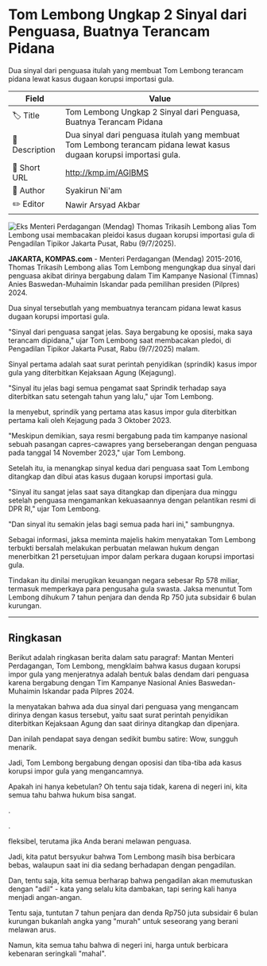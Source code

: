 # Tom Lembong Ungkap 2 Sinyal dari Penguasa, Buatnya Terancam Pidana

Dua sinyal dari penguasa itulah yang membuat Tom Lembong terancam pidana lewat kasus dugaan korupsi importasi gula.

| Field         | Value                                                       |
|---------------|-------------------------------------------------------------|
| 🏷️ Title       | Tom Lembong Ungkap 2 Sinyal dari Penguasa, Buatnya Terancam Pidana |
| 📝 Description | Dua sinyal dari penguasa itulah yang membuat Tom Lembong terancam pidana lewat kasus dugaan korupsi importasi gula. |
| 🔗 Short URL   | http://kmp.im/AGIBMS |
| 👤 Author      | Syakirun Ni'am |
| ✏️ Editor      | Nawir Arsyad Akbar |

![Eks Menteri Perdagangan (Mendag) Thomas Trikasih Lembong alias Tom Lembong usai membacakan pleidoi kasus dugaan korupsi importasi gula di Pengadilan Tipikor Jakarta Pusat, Rabu (9/7/2025).](https://asset.kompas.com/crops/EX1mItZpPXs4xj75LWZuPoMholw=/0x0:0x0/750x500/data/photo/2025/07/09/686e816c29394.jpg)

**JAKARTA, KOMPAS.com** - Menteri Perdagangan (Mendag) 2015-2016, Thomas Trikasih Lembong alias Tom Lembong mengungkap dua sinyal dari penguasa akibat dirinya bergabung dalam Tim Kampanye Nasional (Timnas) Anies Baswedan-Muhaimin Iskandar pada pemilihan presiden (Pilpres) 2024.

Dua sinyal tersebutlah yang membuatnya terancam pidana lewat kasus dugaan korupsi importasi gula.

\"Sinyal dari penguasa sangat jelas. Saya bergabung ke oposisi, maka saya terancam dipidana,\" ujar Tom Lembong saat membacakan pledoi, di Pengadilan Tipikor Jakarta Pusat, Rabu (9/7/2025) malam.

Sinyal pertama adalah saat surat perintah penyidikan (sprindik) kasus impor gula yang diterbitkan Kejaksaan Agung (Kejagung).

\"Sinyal itu jelas bagi semua pengamat saat Sprindik terhadap saya diterbitkan satu setengah tahun yang lalu,\" ujar Tom Lembong.

Ia menyebut, sprindik yang pertama atas kasus impor gula diterbitkan pertama kali oleh Kejagung pada 3 Oktober 2023.

\"Meskipun demikian, saya resmi bergabung pada tim kampanye nasional sebuah pasangan capres-cawapres yang berseberangan dengan penguasa pada tanggal 14 November 2023,\" ujar Tom Lembong.

Setelah itu, ia menangkap sinyal kedua dari penguasa saat Tom Lembong ditangkap dan dibui atas kasus dugaan korupsi importasi gula.

\"Sinyal itu sangat jelas saat saya ditangkap dan dipenjara dua minggu setelah penguasa mengamankan kekuasaannya dengan pelantikan resmi di DPR RI,\" ujar Tom Lembong.

\"Dan sinyal itu semakin jelas bagi semua pada hari ini,\" sambungnya.

Sebagai informasi, jaksa meminta majelis hakim menyatakan Tom Lembong terbukti bersalah melakukan perbuatan melawan hukum dengan menerbitkan 21 persetujuan impor dalam perkara dugaan korupsi importasi gula.

Tindakan itu dinilai merugikan keuangan negara sebesar Rp 578 miliar, termasuk memperkaya para pengusaha gula swasta. Jaksa menuntut Tom Lembong dihukum 7 tahun penjara dan denda Rp 750 juta subsidair 6 bulan kurungan.

---
## Ringkasan

Berikut adalah ringkasan berita dalam satu paragraf: Mantan Menteri Perdagangan, Tom Lembong, mengklaim bahwa kasus dugaan korupsi impor gula yang menjeratnya adalah bentuk balas dendam dari penguasa karena bergabung dengan Tim Kampanye Nasional Anies Baswedan-Muhaimin Iskandar pada Pilpres 2024.

 Ia menyatakan bahwa ada dua sinyal dari penguasa yang mengancam dirinya dengan kasus tersebut, yaitu saat surat perintah penyidikan diterbitkan Kejaksaan Agung dan saat dirinya ditangkap dan dipenjara.



Dan inilah pendapat saya dengan sedikit bumbu satire: Wow, sungguh menarik.

 Jadi, Tom Lembong bergabung dengan oposisi dan tiba-tiba ada kasus korupsi impor gula yang mengancamnya.

 Apakah ini hanya kebetulan? Oh tentu saja tidak, karena di negeri ini, kita semua tahu bahwa hukum bisa sangat.

.

.

 fleksibel, terutama jika Anda berani melawan penguasa.

 Jadi, kita patut bersyukur bahwa Tom Lembong masih bisa berbicara bebas, walaupun saat ini dia sedang berhadapan dengan pengadilan.

 Dan, tentu saja, kita semua berharap bahwa pengadilan akan memutuskan dengan "adil" - kata yang selalu kita dambakan, tapi sering kali hanya menjadi angan-angan.

 Tentu saja, tuntutan 7 tahun penjara dan denda Rp750 juta subsidair 6 bulan kurungan bukanlah angka yang "murah" untuk seseorang yang berani melawan arus.

 Namun, kita semua tahu bahwa di negeri ini, harga untuk berbicara kebenaran seringkali "mahal".
